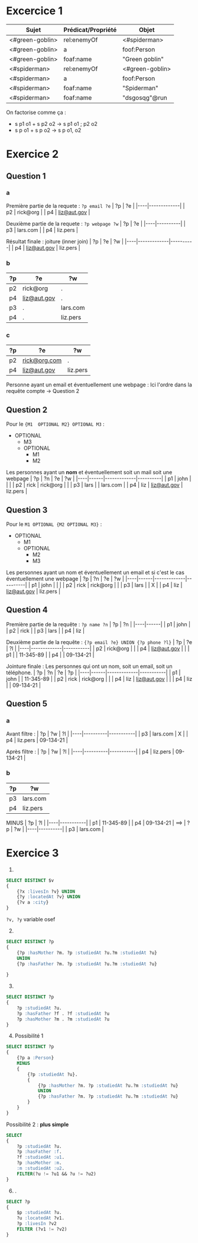 # Excercice 1
| Sujet           | Prédicat/Propriété | Objet           |
|-----------------|--------------------|-----------------|
| <#green-goblin> | rel:enemyOf        | <#spiderman>    |
| <#green-goblin> | a                  | foof:Person     |
| <#green-goblin> | foaf:name          | "Green goblin"  |
| <#spiderman>    | rel:enemyOf        | <#green-goblin> |
| <#spiderman>    | a                  | foof:Person     |
| <#spiderman>    | foaf:name          | "Spiderman"     |
| <#spiderman>    | foaf:name          | "dsgosqg"@run   |


On factorise comme ça :
- s p1 o1 + s p2 o2 -> s p1 o1 ; p2 o2
- s p o1 + s p o2 -> s p o1, o2

# Exercice 2
## Question 1 
### a
Première partie de la requete : `?p email ?e`
| ?p | ?e          |
|----|-------------|
| p2 | rick@org    |
| p4 | liz@aut.gov |

Deuxième partie de la requete : `?p webpage ?w`
| ?p | ?e       |
|----|----------|
| p3 | lars.com |
| p4 | liz.pers |

Résultat finale : joiture (inner join)
| ?p | ?e          | ?w       |
|----|-------------|----------|
| p4 | liz@aut.gov | liz.pers |

### b
| ?p | ?e          | ?w       |
|----|-------------|----------|
| p2 | rick@org    | .        |
| p4 | liz@aut.gov | .        |
| p3 | .           | lars.com |
| p4 | .           | liz.pers |
### c
| ?p | ?e           | ?w       |
|----|--------------|----------|
| p2 | rick@org.com | .        |
| p4 | liz@aut.gov  | liz.pers |

Personne ayant un email et éventuellement une webpage : Ici l'ordre dans la requête compte -> Question 2

## Question 2
Pour le `{M1  OPTIONAL M2} OPTIONAL M3` :
- OPTIONAL
    - M3
    - OPTIONAL
        - M1
        - M2

Les personnes ayant un **nom** et éventuellement soit un mail soit une webpage
| ?p | ?n   | ?e          | ?w       |
|----|------|-------------|----------|
| p1 | john |             |          |
| p2 | rick | rick@org    |          |
| p3 | lars |             | lars.com |
| p4 | liz  | liz@aut.gov | liz.pers |

## Question 3
Pour le `M1 OPTIONAL {M2 OPTIONAL M3}` :
- OPTIONAL
    - M1
    - OPTIONAL
        - M2
        - M3

Les personnes ayant un nom et éventuellement un email et si c'est le cas éventuellement une webpage
| ?p | ?n   | ?e          | ?w       |
|----|------|-------------|----------|
| p1 | john |             |          |
| p2 | rick | rick@org    |          |
| p3 | lars |             | X        |
| p4 | liz  | liz@aut.gov | liz.pers |

## Question 4
Première partie de la requête : `?p name ?n`
| ?p | ?n   |
|----|------|
| p1 | john |
| p2 | rick |
| p3 | lars |
| p4 | liz  |

Deuxième partie de la requête : `{?p email ?e} UNION {?p phone ?l}`
| ?p | ?e          | ?l        |
|----|-------------|-----------|
| p2 | rick@org    |           |
| p4 | liz@aut.gov |           |
| p1 |             | 11-345-89 |
| p4 |             | 09-134-21 |

Jointure finale :
Les personnes qui ont un nom, soit un email, soit un téléphone.
| ?p | ?n   | ?e          | ?p        |
|----|------|-------------|-----------|
| p1 | john |             | 11-345-89 |
| p2 | rick | rick@org    |           |
| p4 | liz  | liz@aut.gov |           |
| p4 | liz  |             | 09-134-21 |

## Question 5
### a
Avant filtre : 
| ?p | ?w       | ?l        |
|----|----------|-----------|
| p3 | lars.com | X         |
| p4 | liz.pers | 09-134-21 |

Après filtre :
| ?p | ?w       | ?l        |
|----|----------|-----------|
| p4 | liz.pers | 09-134-21 |

### b
| ?p | ?w       |
|----|----------|
| p3 | lars.com |
| p4 | liz.pers |
MINUS 
| ?p | ?l        |
|----|-----------|
| p1 | 11-345-89 |
| p4 | 09-134-21 |
==>
| ?p | ?w       |
|----|----------|
| p3 | lars.com |

# Exercice 3 
1) 
```sql
SELECT DISTINCT $v
{
    {?x :livesIn ?v} UNION
    {?y :locatedAt ?v} UNION
    {?v a :city}
}
```
`?v, ?y` variable osef

2) 
```sql
SELECT DISTINCT ?p
{
    {?p :hasMother ?m. ?p :studiedAt ?u.?m :studiedAt ?u}
    UNION
    {?p :hasFather ?m. ?p :studiedAt ?u.?m :studiedAt ?u}
    
}
```

3) 
```sql
SELECT DISTINCT ?p
{
    ?p :studiedAt ?u.
    ?p :hasFather ?f . ?f :studiedAt ?u
    ?p :hasMother ?m . ?m :studiedAt ?u
}
```

4) Possibilité 1 
```sql
SELECT DISTINCT ?p
{
    {?p a :Person}
    MINUS
    {
        {?p :studiedAt ?u}.
        {
            {?p :hasMother ?m. ?p :studiedAt ?u.?m :studiedAt ?u}
            UNION
            {?p :hasFather ?m. ?p :studiedAt ?u.?m :studiedAt ?u}
        }
    }
}
```
Possibilité 2 : **plus simple**
```sql
SELECT 
{
    ?p :studiedAt ?u.
    ?p :hasFather :f.
    ?f :studiedAt :u1.
    ?p :hasMother :m.
    :m :studiedAt :u2.
    FILTER(?u != ?u1 && ?u != ?u2)
}
```

6) .
```sql
SELECT ?p
{
    $p :studiedAt ?u.
    ?u :locatedAt ?v1.
    ?p :livesIn ?v2
    FILTER (?v1 != ?v2)
}
```